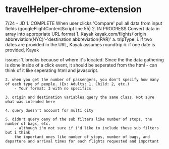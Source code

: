 # travelHelper-chrome-extension

7/24 - JD 1. COMPLETE When user clicks 'Compare' pull all data from input fields (googleFlightContentScript line 55) 2. IN PROGRESS Convert data in array into appropriate URL format 1. Kayak
kayak.com/flights/'origin abbreviation(NYC)'-'destination abbreviation(PAR)'
a. tripType:
i. if two dates are provided in the URL, Kayak assumes roundtrip
ii. if one date is provided, Kayak

issues: 1. breaks because of where it's located. Since the the data gathering is done inside of a click event, it should be seperated from the html - can think of it like seperating html and javascript.

    2. when you get the number of passengers, you don't specify how many of each type of people. (Ex: Adults: 1, Child: 2, etc.)
        - Your format: 3 with no specifics

    3. origin and destination variables query the same class. Not sure what was intended here

    4. query doesn't account for multi city

    5. didn't query oany of the sub filters like number of stops, the number of bags, etc.
        - although i'm not sure if i'd like to include these sub filters but i think
        the important ones like number of stops, number of bags, and departure and arrival times for each flights requested and important
